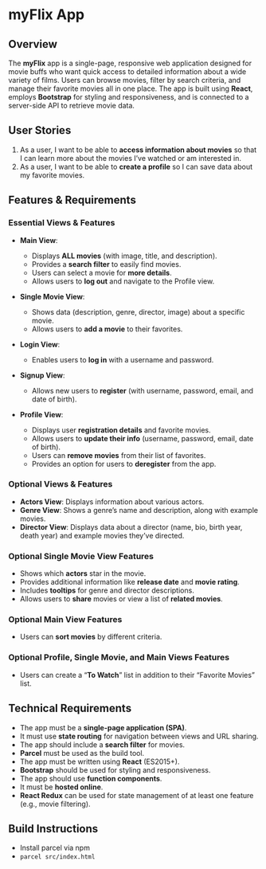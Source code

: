 # myFlix App

## Overview

The **myFlix** app is a single-page, responsive web application designed for movie buffs who want quick access to detailed information about a wide variety of films. Users can browse movies, filter by search criteria, and manage their favorite movies all in one place. The app is built using **React**, employs **Bootstrap** for styling and responsiveness, and is connected to a server-side API to retrieve movie data.

## User Stories

1. As a user, I want to be able to **access information about movies** so that I can learn more about the movies I’ve watched or am interested in.
2. As a user, I want to be able to **create a profile** so I can save data about my favorite movies.

## Features & Requirements

### Essential Views & Features

- **Main View**:
  - Displays **ALL movies** (with image, title, and description).
  - Provides a **search filter** to easily find movies.
  - Users can select a movie for **more details**.
  - Allows users to **log out** and navigate to the Profile view.

- **Single Movie View**:
  - Shows data (description, genre, director, image) about a specific movie.
  - Allows users to **add a movie** to their favorites.

- **Login View**:
  - Enables users to **log in** with a username and password.

- **Signup View**:
  - Allows new users to **register** (with username, password, email, and date of birth).

- **Profile View**:
  - Displays user **registration details** and favorite movies.
  - Allows users to **update their info** (username, password, email, date of birth).
  - Users can **remove movies** from their list of favorites.
  - Provides an option for users to **deregister** from the app.

### Optional Views & Features

- **Actors View**: Displays information about various actors.
- **Genre View**: Shows a genre’s name and description, along with example movies.
- **Director View**: Displays data about a director (name, bio, birth year, death year) and example movies they’ve directed.

### Optional Single Movie View Features

- Shows which **actors** star in the movie.
- Provides additional information like **release date** and **movie rating**.
- Includes **tooltips** for genre and director descriptions.
- Allows users to **share** movies or view a list of **related movies**.

### Optional Main View Features

- Users can **sort movies** by different criteria.

### Optional Profile, Single Movie, and Main Views Features

- Users can create a “**To Watch**” list in addition to their “Favorite Movies” list.

## Technical Requirements

- The app must be a **single-page application (SPA)**.
- It must use **state routing** for navigation between views and URL sharing.
- The app should include a **search filter** for movies.
- **Parcel** must be used as the build tool.
- The app must be written using **React** (ES2015+).
- **Bootstrap** should be used for styling and responsiveness.
- The app should use **function components**.
- It must be **hosted online**.
- **React Redux** can be used for state management of at least one feature (e.g., movie filtering).

## Build Instructions
- Install parcel via npm
- `parcel src/index.html`
